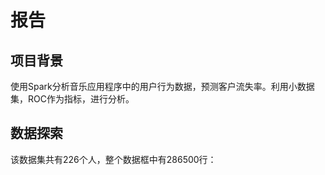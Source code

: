 # 报告

## 项目背景
   
   使用Spark分析音乐应用程序中的用户行为数据，预测客户流失率。利用小数据集，ROC作为指标，进行分析。
   
## 数据探索
   
   该数据集共有226个人，整个数据框中有286500行：
   
   
